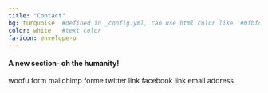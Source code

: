 ```yaml
---
title: "Contact"
bg: turquoise  #defined in _config.yml, can use html color like '#0fbfcf'
color: white   #text color
fa-icon: envelope-o
---
```


#### A new section- oh the humanity!

woofu form
mailchimp forme
twitter link
facebook link
email address
